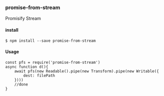 ### promise-from-stream
Promisify Stream

#### install

    $ npm install --save promise-from-stream

#### Usage

    const pfs = require('promise-from-stream')
    async function d(){
        await pfs(new Readable().pipe(new Transform).pipe(new Writable({
            dest: filePath
        })))
        //done
    }
